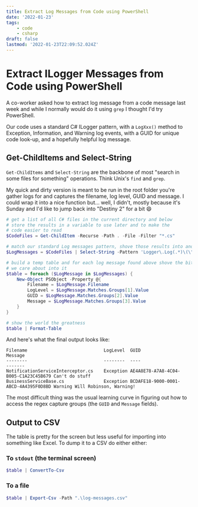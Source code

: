 ```yaml
---
title: Extract Log Messages from Code using PowerShell
date: '2022-01-23'
tags:
    - code
    - csharp
draft: false
lastmod: '2022-01-23T22:09:52.024Z'
---
```


# Extract ILogger Messages from Code using PowerShell

A co-worker asked how to extract log message from a code message last week and while I normally would do it using `grep` I thought I'd try PowerShell.

Our code uses a standard C# ILogger pattern, with a `LogXxx()` method to Exception, Information, and Warning log events, with a GUID for unique code look-up, and a hopefully helpful log message.

## Get-ChildItems and Select-String

`Get-ChildItems` and `Select-String` are the backbone of most "search in some files for something" operations. Think Unix's `find` and `grep`.

My quick and dirty version is meant to be run in the root folder you're gather logs for and captures the filename, log level, GUID and message. I could wrap it into a nice function but... well, I didn't, mostly because it's Sunday and I'd like to jump back into "Destiny 2" for a bit 😄

```powershell
# get a list of all C# files in the current directory and below
# store the results in a variable to use later and to make the 
# code easier to read
$CodeFiles = Get-ChildItem -Recurse -Path . -File -Filter "*.cs"

# match our standard Log messages pattern, shove those results into another variable
$LogMessages = $CodeFiles | Select-String -Pattern 'Logger\.Log(.*)\(\"(.{36})\"[^\"]+\"([^\"]+)\"'

# build a temp table and for each log message found above shove the bits
# we care about into it
$table = foreach ($LogMessage in $LogMessages) {
    New-Object PSObject -Property @{
        Filename = $LogMessage.Filename
        LogLevel = $LogMessage.Matches.Groups[1].Value
        GUID = $LogMessage.Matches.Groups[2].Value
        Message = $LogMessage.Matches.Groups[3].Value
    }
}

# show the world the greatness
$table | Format-Table
```

And here's what the final output looks like:

```
Filename                             LogLevel  GUID                                 Message
--------                             --------  ----                                 -------
NotificationServiceInterceptor.cs    Exception AE4A8E78-A7A8-4C04-B005-C1A23C45B679 Can't do stuff
BusinessServiceBase.cs               Exception BCDAFE18-9000-0001-ABCD-4A4395F0D8BD Warning Will Robinson, Warning!
```

The most difficult thing was the usual learning curve in figuring out how to access the regex capture groups (the `GUID` and `Message` fields).

## Output to CSV

The table is pretty for the screen but less useful for importing into something like Excel. To dump it to a CSV do either either:

### To `stdout` (the terminal screen)

```powershell
$table | ConvertTo-Csv
```

### To a file

```powershell
$table | Export-Csv -Path ".\log-messages.csv"
```